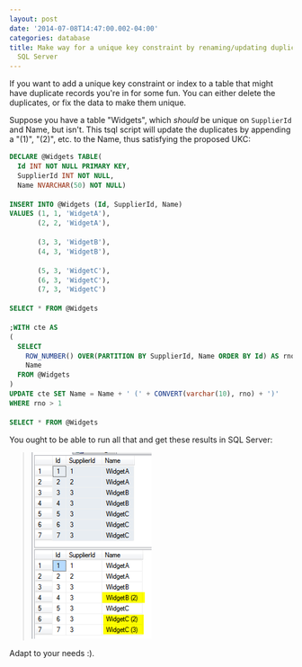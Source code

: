 ```yaml
---
layout: post
date: '2014-07-08T14:47:00.002-04:00'
categories: database
title: Make way for a unique key constraint by renaming/updating duplicate rows in
  SQL Server
---
```


If you want to add a unique key constraint or index to a table that might have duplicate records you're in for some fun. You can either delete the duplicates, or fix the data to make them unique.

Suppose you have a table "Widgets", which *should* be unique on `SupplierId` and Name, but isn't. This tsql script will update the duplicates by appending a "(1)", "(2)", etc. to the Name, thus satisfying the proposed UKC:

```sql
DECLARE @Widgets TABLE(
  Id INT NOT NULL PRIMARY KEY, 
  SupplierId INT NOT NULL, 
  Name NVARCHAR(50) NOT NULL)

INSERT INTO @Widgets (Id, SupplierId, Name)
VALUES (1, 1, 'WidgetA'),
       (2, 2, 'WidgetA'),
    
       (3, 3, 'WidgetB'),
       (4, 3, 'WidgetB'),
      
       (5, 3, 'WidgetC'),
       (6, 3, 'WidgetC'),
       (7, 3, 'WidgetC')

SELECT * FROM @Widgets

;WITH cte AS
(
  SELECT 
    ROW_NUMBER() OVER(PARTITION BY SupplierId, Name ORDER BY Id) AS rno, 
    Name
  FROM @Widgets
)
UPDATE cte SET Name = Name + ' (' + CONVERT(varchar(10), rno) + ')'
WHERE rno > 1

SELECT * FROM @Widgets
```
You ought to be able to run all that and get these results in SQL Server:

> ![query-results.png](/assets/2014/query-results.png)

Adapt to your needs :).